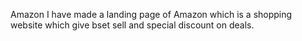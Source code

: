 Amazon
I have made a landing page of Amazon which is a shopping website which give bset sell and special discount on deals.
